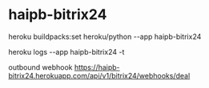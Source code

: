 # haipb-bitrix24

heroku buildpacks:set heroku/python --app haipb-bitrix24

heroku logs --app haipb-bitrix24 -t

outbound webhook
https://haipb-bitrix24.herokuapp.com/api/v1/bitrix24/webhooks/deal